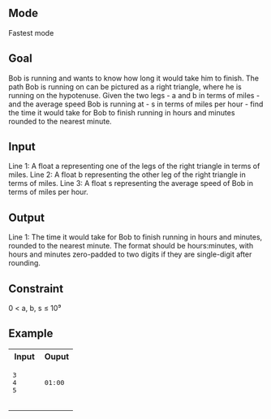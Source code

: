 ## Mode
Fastest mode

## Goal
Bob is running and wants to know how long it would take him to finish.
The path Bob is running on can be pictured as a right triangle, where he is running on the hypotenuse. Given the two legs - a and b in terms of miles - and the average speed Bob is running at - s in terms of miles per hour - find the time it would take for Bob to finish running in hours and minutes rounded to the nearest minute.

## Input
Line 1: A float a representing one of the legs of the right triangle in terms of miles.
Line 2: A float b representing the other leg of the right triangle in terms of miles.
Line 3: A float s representing the average speed of Bob in terms of miles per hour.

## Output
Line 1: The time it would take for Bob to finish running in hours and minutes, rounded to the nearest minute. The format should be hours:minutes, with hours and minutes zero-padded to two digits if they are single-digit after rounding.

## Constraint
0 < a, b, s ≤ 10⁹

## Example
<table>
  <tr>
    <th>Input</th>
    <th>Ouput</th>
  </tr>
  <tr>
    <td>
      <pre>
3
4
5
      </pre>
    </td>
    <td>
     <pre>
01:00
     </pre>
    </td>
  </tr>
</table>
